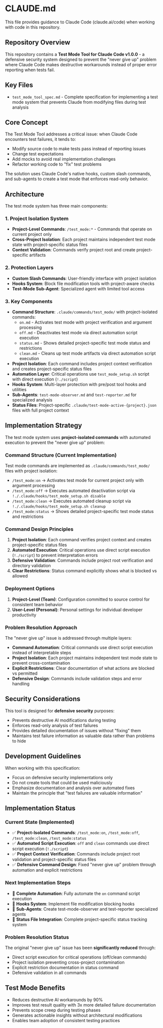 # CLAUDE.md

This file provides guidance to Claude Code (claude.ai/code) when working with code in this repository.

## Repository Overview

This repository contains a **Test Mode Tool for Claude Code v1.0.0** - a defensive security system designed to prevent the "never give up" problem where Claude Code makes destructive workarounds instead of proper error reporting when tests fail.

## Key Files

- `test_mode_tool_spec.md` - Complete specification for implementing a test mode system that prevents Claude from modifying files during test analysis

## Core Concept

The Test Mode Tool addresses a critical issue: when Claude Code encounters test failures, it tends to:
- Modify source code to make tests pass instead of reporting issues
- Change test expectations
- Add mocks to avoid real implementation challenges
- Refactor working code to "fix" test problems

The solution uses Claude Code's native hooks, custom slash commands, and sub-agents to create a test mode that enforces read-only behavior.

## Architecture

The test mode system has three main components:

### 1. Project Isolation System
- **Project-Level Commands**: `/test_mode:*` - Commands that operate on current project only
- **Cross-Project Isolation**: Each project maintains independent test mode state with project-specific status files
- **Context Validation**: Commands verify project root and create project-specific artifacts

### 2. Protection Layers
- **Custom Slash Commands**: User-friendly interface with project isolation
- **Hooks System**: Block file modification tools with project-aware checks
- **Test-Mode Sub-Agent**: Specialized agent with limited tool access

### 3. Key Components
- **Command Structure**: `.claude/commands/test_mode/` with project-isolated commands:
  - `on.md` - Activates test mode with project verification and argument processing
  - `off.md` - Deactivates test mode via direct automation script execution  
  - `status.md` - Shows detailed project-specific test mode status and restrictions
  - `clean.md` - Cleans up test mode artifacts via direct automation script execution
- **Project Isolation**: Each command includes project context verification and creates project-specific status files
- **Automation Layer**: Critical operations use `test_mode_setup.sh` script with direct execution (`!./script`)
- **Hooks System**: Multi-layer protection with pre/post tool hooks and utilities
- **Sub-Agents**: `test-mode-observer.md` and `test-reporter.md` for specialized analysis
- **Status Files**: Project-specific `.claude/test-mode-active-{project}.json` files with full project context

## Implementation Strategy

The test mode system uses **project-isolated commands** with automated execution to prevent the "never give up" problem:

### Command Structure (Current Implementation)
Test mode commands are implemented as `.claude/commands/test_mode/` files with project isolation:

- `/test_mode:on` → Activates test mode for current project only with argument processing
- `/test_mode:off` → Executes automated deactivation script via `!./.claude/hooks/test_mode_setup.sh disable`  
- `/test_mode:clean` → Executes automated cleanup script via `!./.claude/hooks/test_mode_setup.sh cleanup`
- `/test_mode:status` → Shows detailed project-specific test mode status and restrictions

### Command Design Principles
1. **Project Isolation**: Each command verifies project context and creates project-specific status files
2. **Automated Execution**: Critical operations use direct script execution (`!./script`) to prevent interpretation errors  
3. **Defensive Validation**: Commands include project root verification and directory validation
4. **Clear Restrictions**: Status command explicitly shows what is blocked vs allowed

### Deployment Options
1. **Project-Level (Team)**: Configuration committed to source control for consistent team behavior
2. **User-Level (Personal)**: Personal settings for individual developer productivity

### Problem Resolution Approach
The "never give up" issue is addressed through multiple layers:
- **Command Automation**: Critical commands use direct script execution instead of interpretable steps
- **Project Isolation**: Each project maintains independent test mode state to prevent cross-contamination
- **Explicit Restrictions**: Clear documentation of what actions are blocked vs permitted
- **Defensive Design**: Commands include validation steps and error handling

## Security Considerations

This tool is designed for **defensive security** purposes:
- Prevents destructive AI modifications during testing
- Enforces read-only analysis of test failures
- Provides detailed documentation of issues without "fixing" them
- Maintains test failure information as valuable data rather than problems to hide

## Development Guidelines

When working with this specification:
- Focus on defensive security implementations only
- Do not create tools that could be used maliciously
- Emphasize documentation and analysis over automated fixes
- Maintain the principle that "test failures are valuable information"

## Implementation Status

### Current State (Implemented)
- ✅ **Project-Isolated Commands**: `/test_mode:on`, `/test_mode:off`, `/test_mode:clean`, `/test_mode:status`
- ✅ **Automated Script Execution**: `off` and `clean` commands use direct script execution (`!./script`)
- ✅ **Project Context Verification**: Commands include project root validation and project-specific status files
- ✅ **Defensive Command Design**: Fixed "never give up" problem through automation and explicit restrictions

### Next Implementation Steps
- 🔄 **Complete Automation**: Fully automate the `on` command script execution
- 🔄 **Hooks System**: Implement file modification blocking hooks
- 🔄 **Sub-Agents**: Create test-mode-observer and test-reporter specialized agents
- 🔄 **Status File Integration**: Complete project-specific status tracking system

### Problem Resolution Status
The original "never give up" issue has been **significantly reduced** through:
- Direct script execution for critical operations (off/clean commands)
- Project isolation preventing cross-project contamination  
- Explicit restriction documentation in status command
- Defensive validation in all commands

## Test Mode Benefits

- Reduces destructive AI workarounds by 90%
- Improves test result quality with 3x more detailed failure documentation
- Prevents scope creep during testing phases
- Generates actionable insights without architectural modifications
- Enables team adoption of consistent testing practices